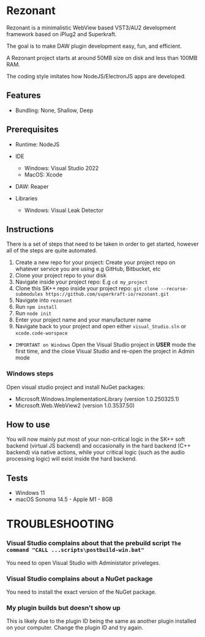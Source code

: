 # Rezonant

Rezonant is a minimalistic WebView based VST3/AU2 development framework based on iPlug2 and Superkraft.

The goal is to make DAW plugin development easy, fun, and efficient.

A Rezonant project starts at around 50MB size on disk and less than 100MB RAM.

The coding style imitates how NodeJS/ElectronJS apps are developed.

## Features

- Bundling: None, Shallow, Deep


## Prerequisites
- Runtime: NodeJS
- IDE
    - Windows: Visual Studio 2022
    - MacOS: Xcode

- DAW: Reaper
- Libraries
    - Windows: Visual Leak Detector

## Instructions

There is a set of steps that need to be taken in order to get started, however all of the steps are quite automated.

1. Create a new repo for your project: Create your project repo on whatever service you are using e.g GitHub, Bitbucket, etc
2. Clone your project repo to your disk
3. Navigate inside your project repo: E.g `cd my_project`
4. Clone this SK++ repo inside your project repo: `git clone --recurse-submodules https://github.com/superkraft-io/rezonant.git`
5. Navigate into `rezonant`
6. Run `npm install`
7. Run `node init`
8. Enter your project name and your manufacturer name
9. Navigate back to your project and open either `visual_Studio.sln` or `xcode.code-worspace`

- `IMPORTANT on Windows` Open the Visual Studio project in **USER** mode the first time, and the close Visual Studio and re-open the project in Admin mode

### Windows steps
Open visual studio project and install NuGet packages:
- Microsoft.Windows.ImplementationLibrary (version 1.0.250325.1)
- Microsoft.Web.WebView2 (version 1.0.3537.50)

## How to use
You will now mainly put most of your non-critical logic in the SK++ soft backend (virtual JS backend) and occasionally in the hard backend (C++ backend) via native actions,
while your critical logic (such as the audio processing logic) will exist inside the hard backend.

## Tests

- Windows 11
- macOS Sonoma 14.5 - Apple M1 - 8GB

# TROUBLESHOOTING

### Visual Studio complains about that the prebuild script `The command "CALL ...scripts\postbuild-win.bat"`
You need to open Visual Studio with Administator priveleges.

### Visual Studio complains about a NuGet package
You need to install the exact version of the NuGet package.

### My plugin builds but doesn't show up
This is likely due to the plugin ID being the same as another plugin installed on your computer. Change the plugin ID and try again.